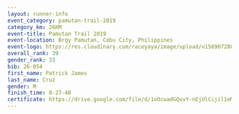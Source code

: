 ```yaml
---
layout: runner-info 
event_category: pamutan-trail-2019 
category_km: 26KM 
event-title: Pamutan Trail 2019 
event-location: Brgy Pamutan, Cebu City, Philippines 
event-logo: https://res.cloudinary.com/raceyaya/image/upload/v1569072806/logo/pamutan-trail_d8abrj.jpg 
overall_rank: 39
gender_rank: 33
bib: 26-054
first_name: Patrick James
last_name: Cruz
gender: M
finish_time: 8-27-40
certificate: https://drive.google.com/file/d/1oOcwadGQvvY-nEjUlCijil1eMtRirRTM/view?usp=sharing
---
```

